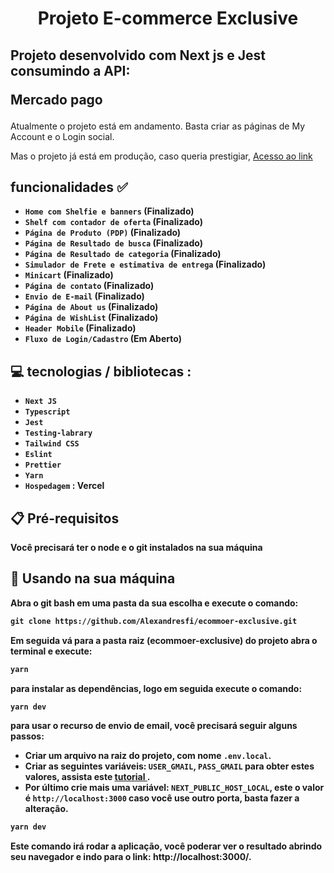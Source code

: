 <h1 align="center" >Projeto E-commerce Exclusive</h1>

<h2> 
   Projeto desenvolvido com Next js e Jest consumindo a API: <br>
    <p>Mercado pago</p>
 </h2>
 
 <div>
    <p>
      Atualmente o projeto está em andamento. Basta criar as páginas de My Account e o Login social.
    </p>
   <p>
      Mas o projeto já está em produção, caso queria prestigiar, <a href="https://ecommerce-exclusive.vercel.app/" target="_blank" >Acesso ao link</a>
   </p>

 </div>

<h2> 
 funcionalidades ✅
</h2>

- <strong> `Home com Shelfie e banners` (Finalizado) </strong>
- <strong> `Shelf com contador de oferta` (Finalizado) </strong>
- <strong> `Página de Produto (PDP)` (Finalizado)</strong>
- <strong> `Página de Resultado de busca` (Finalizado)</strong>
- <strong> `Página de Resultado de categoria` (Finalizado)</strong>
- <strong> `Simulador de Frete e estimativa de entrega` (Finalizado) </strong>
- <strong> `Minicart` (Finalizado) </strong>
- <strong> `Página de contato` (Finalizado) </strong>
- <strong> `Envio de E-mail` (Finalizado) </strong>
- <strong> `Página de About us` (Finalizado) </strong>
- <strong> `Página de WishList` (Finalizado) </strong>
- <strong> `Header Mobile` (Finalizado) </strong>
- <strong> `Fluxo de Login/Cadastro` (Em Aberto) </strong>

<h2> 
 💻 tecnologias / bibliotecas :
</h2>

- <strong> `Next JS` <strong>
- <strong> `Typescript` <strong>
- <strong> `Jest` <strong>
- <strong> `Testing-labrary` <strong>
- <strong> `Tailwind CSS` <strong>
- <strong> `Eslint` <strong>
- <strong> `Prettier` <strong>
- <strong> `Yarn`<strong>
- <strong> `Hospedagem` <strong> : Vercel

<h2>
    📋 Pré-requisitos
</h2>

<p> Você precisará ter o node e o git instalados na sua máquina</p>

<h2>
    🔧 Usando na sua máquina
</h2>
Abra o git bash em uma pasta da sua escolha e execute o comando:

```md
git clone https://github.com/Alexandresfi/ecommoer-exclusive.git
```

Em seguida vá para a pasta raiz (ecommoer-exclusive) do projeto abra o terminal e execute:

```md
yarn
```

para instalar as dependências, logo em seguida execute o comando:

```md
yarn dev
```

para usar o recurso de envio de email, você precisará seguir alguns passos:

- Criar um arquivo na raiz do projeto, com nome `.env.local`.
- Criar as seguintes variáveis: `USER_GMAIL`, `PASS_GMAIL` para obter estes valores, assista este <a href="https://www.youtube.com/watch?v=5Vxmsc7rSJc"> tutorial </a>.
- Por último crie mais uma variável: `NEXT_PUBLIC_HOST_LOCAL`, este o valor é `http://localhost:3000` caso você use outro porta, basta fazer a alteração.

```md
yarn dev
```

Este comando irá rodar a aplicação, você poderar ver o resultado abrindo seu navegador e indo para o link: http://localhost:3000/.
